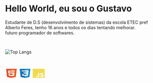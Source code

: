 # Hello World, eu sou o Gustavo 
Estudante de D.S (desenvolvimento de sistemas) da escola ETEC pref Alberto Feres, tenho 16 anos e todos os dias tentando melhorar.
<br>
futuro programador de softwares.

 </div>
<br>
<div>

![Top Langs](https://github-readme-stats.vercel.app/api/top-langs/?username=Guh-dev&layout=compact)

##
<div style="display: inline_block"><br>
 <img align="center" alt="Rafa-HTML" height="30" width="40" src="https://raw.githubusercontent.com/devicons/devicon/master/icons/html5/html5-original.svg">
  <img align="center" alt="Rafa-CSS" height="30" width="40" src="https://raw.githubusercontent.com/devicons/devicon/master/icons/css3/css3-original.svg">
  <img align="center" alt="Rafa-Js" height="30" width="40" src="https://raw.githubusercontent.com/devicons/devicon/master/icons/javascript/javascript-plain.svg">
